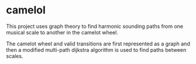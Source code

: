 # camelol

This project uses graph theory to find harmonic sounding paths from one musical scale to another in the camelot wheel.

The camelot wheel and valid transitions are first represented as a graph and then a modified multi-path dijkstra algorithm is used to find paths between scales.
